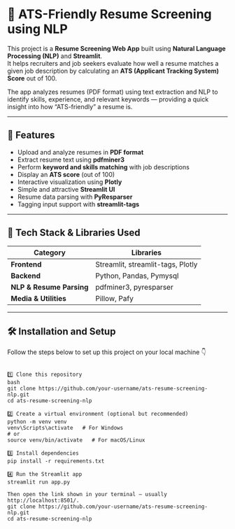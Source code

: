 # 🧠 ATS-Friendly Resume Screening using NLP

This project is a **Resume Screening Web App** built using **Natural Language Processing (NLP)** and **Streamlit**.  
It helps recruiters and job seekers evaluate how well a resume matches a given job description by calculating an **ATS (Applicant Tracking System) Score** out of 100.  

The app analyzes resumes (PDF format) using text extraction and NLP to identify skills, experience, and relevant keywords — providing a quick insight into how “ATS-friendly” a resume is.

---

## 🚀 Features

- Upload and analyze resumes in **PDF format**
- Extract resume text using **pdfminer3**
- Perform **keyword and skills matching** with job descriptions
- Display an **ATS score** (out of 100)
- Interactive visualization using **Plotly**
- Simple and attractive **Streamlit UI**
- Resume data parsing with **PyResparser**
- Tagging input support with **streamlit-tags**

---

## 🧩 Tech Stack & Libraries Used

| Category | Libraries |
|-----------|------------|
| **Frontend** | Streamlit, streamlit-tags, Plotly |
| **Backend** | Python, Pandas, Pymysql |
| **NLP & Resume Parsing** | pdfminer3, pyresparser |
| **Media & Utilities** | Pillow, Pafy |

---

## 🛠️ Installation and Setup

Follow the steps below to set up this project on your local machine 👇

 
```

1️⃣ Clone this repository
bash
git clone https://github.com/your-username/ats-resume-screening-nlp.git
cd ats-resume-screening-nlp

2️⃣ Create a virtual environment (optional but recommended)
python -m venv venv
venv\Scripts\activate   # For Windows
# or
source venv/bin/activate   # For macOS/Linux

3️⃣ Install dependencies
pip install -r requirements.txt

4️⃣ Run the Streamlit app
streamlit run app.py

Then open the link shown in your terminal — usually http://localhost:8501/.
git clone https://github.com/your-username/ats-resume-screening-nlp.git
cd ats-resume-screening-nlp
```
